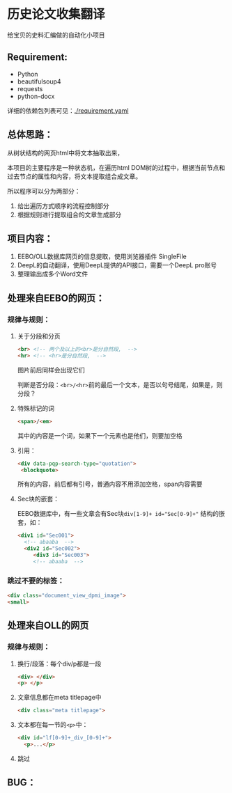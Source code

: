 # 历史论文收集翻译

给宝贝的史料汇编做的自动化小项目

## Requirement:

- Python
- beautifulsoup4
- requests
- python-docx

详细的依赖包列表可见：[./requirement.yaml](./requirement.yaml)

## 总体思路：

从树状结构的网页html中将文本抽取出来，

本项目的主要程序是一种状态机，在遍历html DOM树的过程中，根据当前节点和过去节点的属性和内容，将文本提取组合成文章。

所以程序可以分为两部分：

1. 给出遍历方式顺序的流程控制部分
2. 根据规则进行提取组合的文章生成部分

## 项目内容：

1. EEBO/OLL数据库网页的信息提取，使用浏览器插件 SingleFile
2. DeepL的自动翻译，使用DeepL提供的API接口，需要一个DeepL pro账号
3. 整理输出成多个Word文件

## 处理来自EEBO的网页：

### 规律与规则：

1. 关于分段和分页

   ```html
   <br> <!-- 两个及以上的<br>是分自然段,  -->
   <hr> <!-- <hr>是分自然段,  -->
   ```

   图片前后同样会出现它们

   判断是否分段：`<br>/<hr>`前的最后一个文本，是否以句号结尾，如果是，则分段？

2. 特殊标记的词

   ```html
   <span>/<em>
   ```

   其中的内容是一个词，如果下一个元素也是他们，则要加空格

3. 引用：

   ```html
   <div data-pqp-search-type="quotation">
   	<blockquote>
   ```

   所有的内容，前后都有引号，普通内容不用添加空格，span内容需要

4. Sec块的嵌套：

   EEBO数据库中，有一些文章会有Sec块`div[1-9]+ id="Sec[0-9]+"` 结构的嵌套，如：

   ```html
   <div1 id="Sec001">
     <!-- abaaba  -->
     <div2 id="Sec002">
     	<div3 id="Sec003">
     	<!-- abaaba  -->
   ```

   

### 跳过不要的标签：

```html
<div class="document_view_dpmi_image">
<small>
```

## 处理来自OLL的网页

### 规律与规则：

1. 换行/段落：每个div/p都是一段

   ```html
   <div> </div>
   <p> </p>
   ```

2. 文章信息都在meta titlepage中

   ```html
   <div class="meta titlepage">
   ```

3. 文本都在每一节的`<p>`中：

   ```html
   <div id="lf[0-9]+_div_[0-9]+">
     <p>...</p>
   ```

4. 跳过

## BUG：



